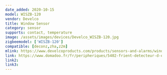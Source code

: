 ```yaml
---
date_added: 2020-10-15
model: WISZB-120
vendor: Develco
title: Window Sensor
category: sensor
supports: contact, temperature
image: /assets/images/devices/Develco_WISZB-120.jpg
zigbeemodel: ['WISZB-120']
compatible: [deconz,zha,z2m]
mlink: https://www.develcoproducts.com/products/sensors-and-alarms/window-sensor/
link: https://www.domadoo.fr/fr/peripheriques/5402-frient-detecteur-d-ouverture-de-porte-ou-fenetre-zigbee-30-capteur-de-temperature-5713594002354.html
link2: 
link3: 
---
```



